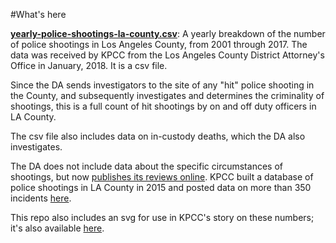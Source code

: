 #What's here

[**yearly-police-shootings-la-county.csv**](/yearly-police-shootings-la-county.csv): A yearly breakdown of the number of police shootings in Los Angeles County, from 2001 through 2017. The data was received by KPCC from the Los Angeles County District Attorney's Office in January, 2018. It is a csv file.

Since the DA sends investigators to the site of any "hit" police shooting in the County, and subsequently investigates and determines the criminality of shootings, this is a full count of hit shootings by on and off duty officers in LA County.

The csv file also includes data on in-custody deaths, which the DA also investigates.

The DA does not include data about the specific circumstances of shootings, but now [publishes its reviews online](http://da.lacounty.gov/reports/ois). KPCC built a database of police shootings in LA County in 2015 and posted data on more than 350 incidents [here](https://github.com/SCPR/kpcc-data-team/tree/master/data/kpcc-officer-involved).

This repo also includes an svg for use in KPCC's story on these numbers; it's also available [here](http://projects.scpr.org/infographics/misc-svg/Police_shootings_in_Los_Angeles_County_by_year_jsid_ois_count_chartbuilder.svg).